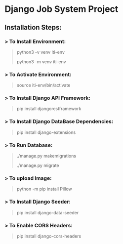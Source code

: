 # Django Job System Project
>
## Installation Steps:
### > To Install Environment: 
>python3 -v venv iti-env
>
>python3 -m venv iti-env
### > To Activate Environment: 
>source iti-env/bin/activate
### > To Install Django API Framework:
>pip install djangorestframework
### > To Install Django DataBase Dependencies:
>pip install django-extensions
### > To Run Database:
>./manage.py makemigrations
> 
>./manage.py migrate
### > To upload Image:
> python -m pip install Pillow
### > To Install Django Seeder:
> pip install django-data-seeder
### > To Enable CORS Headers:
> pip install django-cors-headers

